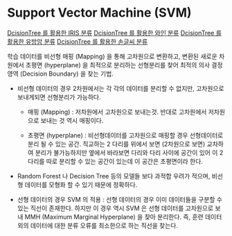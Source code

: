 ﻿# Support Vector Machine (SVM)

[DcisionTree 를 활용한 IRIS 분류](https://github.com/ParkJongham/ham/blob/master/Scikit%20-%20learning%20SVM%20(Support%20Vector%20Machine)/SVM_IRIS_Classification.ipynb)
[DcisionTree 를 활용한 와인 분류](https://github.com/ParkJongham/ham/blob/master/Scikit%20-%20learning%20SVM%20(Support%20Vector%20Machine)/SVM_Wine_Classification.ipynb)
[DcisionTree 를 활용한 유방암 분류](https://github.com/ParkJongham/ham/blob/master/Scikit%20-%20learning%20SVM%20(Support%20Vector%20Machine)/SVM_breast_cance_Classification.ipynb)
[DcisionTree 를 활용한 손글씨 분류](https://github.com/ParkJongham/ham/blob/master/Scikit%20-%20learning%20SVM%20(Support%20Vector%20Machine)/SVM_Digits_Classification.ipynb)

학습 데이터를 비선형 매핑 (Mapping) 을 통해 고차원으로 변환하고, 변환된 새로운 차원에서 초평면 (hyperplane) 을 최적으로 분리하는 선형분리를 찾어 최적의 의사 결정 영역 (Decision Boundary) 을 찾는 기법.

- 비선형 데이터의 경우 2차원에서는 각 각의 데이터를 분리할 수 없지만, 고차원으로 보내게되면 선형분리가 가능하다.

	- 매핑 (Mapping) : 저차원에서 고차원으로 보내는것. 반대로 고차원에서 저차원으로 보내는 것 역시 매핑이다.

	- 초평면 (hyperplane) : 비선형데이터를 고차원으로 매핑할 경우 선형데이터로 분리 될 수 있는 공간. 직교하는 2 다리를 위에서 보면 (2차원으로 보면) 교차하여 분리가 불가능하지만 옆에서 바라보면 다리와 다리 사이에 공간이 있어 이 2 다리를 따로 분리할 수 있는 공간이 있는데 이 공간은 초평면이라 한다.

- Random Forest 나 Decision Tree 등의 모델들 보다 과적합 우려가 적으며, 비선형 데이터를 모형화 할 수 있기 때문에 정확하다.

- 선형 데이터의 경우 SVM 의 적용 : 선형 데이터의 경우 이미 데이터들을 구분할 수 있는 직선이 존재한다. 하지만 이 경우 역시 SVM 은 선형 데이터를 고차원으로 보내 MMH (Maximum Marginal Hyperplane) 을 찾아 분리한다. 즉, 훈련 데이터 외의 데이터에 대한 분류 오류를 최소한으로 하는 직선을 찾는다.
